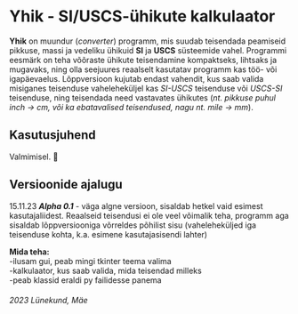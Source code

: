 # Yhik - SI/USCS-ühikute kalkulaator

**Yhik** on muundur (*converter*) programm, mis suudab teisendada peamiseid pikkuse, massi ja vedeliku ühikuid **SI** ja **USCS** süsteemide vahel.
Programmi eesmärk on teha võõraste ühikute teisendamine kompaktseks, lihtsaks ja mugavaks, ning olla seejuures reaalselt kasutatav programm kas töö- või igapäevaelus.
Lõppversioon kujutab endast vahendit, kus saab valida misiganes teisenduse vaheleheküljel kas *SI-USCS* teisenduse või *USCS-SI* teisenduse, ning teisendada need vastavates ühikutes (*nt. pikkuse puhul inch -> cm, või ka ebatavalised teisendused, nagu nt. mile -> mm*).

## Kasutusjuhend
Valmimisel. 🚧

## Versioonide ajalugu
15.11.23
***Alpha 0.1*** - väga algne versioon, sisaldab hetkel vaid esimest kasutajaliidest.
Reaalseid teisendusi ei ole veel võimalik teha, programm aga sisaldab lõppversiooniga võrreldes põhilist sisu (vaheleheküljed iga teisenduse kohta, k.a. esimene kasutajasisendi lahter)

**Mida teha:** </br>
-ilusam gui, peab mingi tkinter teema valima </br>
-kalkulaator, kus saab valida, mida teisendad milleks </br>
-peab klassid eraldi py failidesse panema </br>

###### 2023 Lünekund, Mäe
